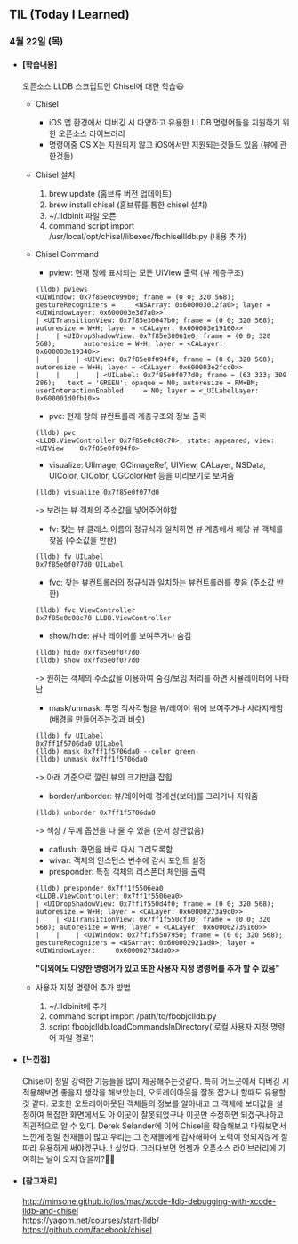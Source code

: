 ## TIL (Today I Learned)

### 4월 22일 (목)

- #### [학습내용]

  오픈소스 LLDB 스크립트인 Chisel에 대한 학습😃

  - Chisel
    - iOS 앱 환경에서 디버깅 시 다양하고 유용한 LLDB 명령어들을 지원하기 위한 오픈소스 라이브러리 
    - 명령어중 OS X는 지원되지 않고 iOS에서만 지원되는것들도 있음 (뷰에 관한것들)

  - Chisel 설치
    1. brew update (홈브류 버전 업데이트)
    2. brew install chisel (홈브류를 통한 chisel 설치)
    3. ~/.lldbinit 파일 오픈
    4. command script import /usr/local/opt/chisel/libexec/fbchisellldb.py (내용 추가)

  - Chisel Command
    - pview: 현재 창에 표시되는 모든 UIView 출력 (뷰 계층구조)
    ```
    (lldb) pviews
	<UIWindow: 0x7f85e0c099b0; frame = (0 0; 320 568); gestureRecognizers = 	<NSArray: 0x600003012fa0>; layer = <UIWindowLayer: 0x600003e3d7a0>>
	| <UITransitionView: 0x7f85e30047b0; frame = (0 0; 320 568); 		autoresize = W+H; layer = <CALayer: 0x600003e19160>>
	|    | <UIDropShadowView: 0x7f85e30061e0; frame = (0 0; 320 568); 		autoresize = W+H; layer = <CALayer: 0x600003e19340>>
	|    |    | <UIView: 0x7f85e0f094f0; frame = (0 0; 320 568); 		autoresize = W+H; layer = <CALayer: 0x600003e2fcc0>>
	|    |    |    | <UILabel: 0x7f85e0f077d0; frame = (63 333; 309 286); 	text = 'GREEN'; opaque = NO; autoresize = RM+BM; userInteractionEnabled 	= NO; layer = <_UILabelLayer: 0x600001d0fb10>>
    ```
    
    - pvc: 현재 창의 뷰컨트롤러 계층구조와 정보 출력
    ```
    (lldb) pvc
	<LLDB.ViewController 0x7f85e0c08c70>, state: appeared, view: <UIView 	0x7f85e0f094f0>
    ```
    
    - visualize: UIImage, GCImageRef, UIView, CALayer, NSData, UIColor, CIColor, CGColorRef 등을 미리보기로 보여줌
    ```
    (lldb) visualize 0x7f85e0f077d0
    ```
    -> 보려는 뷰 객체의 주소값을 넣어주어야함
    
    - fv: 찾는 뷰 클래스 이름의 정규식과 일치하면 뷰 계층에서 해당 뷰 객체를 찾음 (주소값을 반환)
    ```
    (lldb) fv UILabel
	0x7f85e0f077d0 UILabel
    ```
    
    - fvc: 찾는 뷰컨트롤러의 정규식과 일치하는 뷰컨트롤러를 찾음 (주소값 반환)
    ```
    (lldb) fvc ViewController
	0x7f85e0c08c70 LLDB.ViewController
    ```
    
    - show/hide: 뷰나 레이어를 보여주거나 숨김
    ```
    (lldb) hide 0x7f85e0f077d0
	(lldb) show 0x7f85e0f077d0
    ```
    
    -> 원하는 객체의 주소값을 이용하여 숨김/보임 처리를 하면 시뮬레이터에 나타남
    
    - mask/unmask: 투명 직사각형을 뷰/레이어 위에 보여주거나 사라지게함 (배경을 만들어주는것과 비슷)
    ```
    (lldb) fv UILabel
	0x7ff1f5706da0 UILabel
	(lldb) mask 0x7ff1f5706da0 --color green
	(lldb) unmask 0x7ff1f5706da0
    ```
    -> 아래 기준으로 깔린 뷰의 크기만큼 잡힘
    
    - border/unborder: 뷰/레이어에 경계선(보더)를 그리거나 지워줌
    ```(lldb) border 0x7ff1f5706da0 --color green — width 30
	(lldb) unborder 0x7ff1f5706da0
    ```
    -> 색상 / 두께 옵션을 다 줄 수 있음 (순서 상관없음)
    
    - caflush: 화면을 바로 다시 그리도록함
    - wivar: 객체의 인스턴스 변수에 감시 포인트 설정
    - presponder: 특정 객체의 리스폰더 체인을 출력
    ```
    (lldb) presponder 0x7ff1f5506ea0
	<LLDB.ViewController: 0x7ff1f5506ea0>
	| <UIDropShadowView: 0x7ff1f550d4f0; frame = (0 0; 320 568); autoresize = W+H; layer = <CALayer: 0x60000273a9c0>>
	|    | <UITransitionView: 0x7ff1f550cf30; frame = (0 0; 320 568); autoresize = W+H; layer = <CALayer: 0x600002739160>>
	|    |    | <UIWindow: 0x7ff1f5507950; frame = (0 0; 320 568); 	gestureRecognizers = <NSArray: 0x600002921ad0>; layer = <UIWindowLayer: 	0x600002738da0>>
    ```
    
    **"이외에도 다양한 명령어가 있고 또한 사용자 지정 명령어를 추가 할 수 있음"**
    
  - 사용자 지정 명령어 추가 방법
    1. ~/.lldbinit에 추가
    2. command script import /path/to/fbobjclldb.py   
    3. script fbobjclldb.loadCommandsInDirectory(‘로컬 사용자 지정 명령어 파일 경로’)


- #### [느낀점]
  
  Chisel이 정말 강력한 기능들을 많이 제공해주는것같다. 특히 어느곳에서 디버깅 시 적용해보면 좋을지 생각을 해보았는데, 오토레이아웃을 잘못 잡거나 할때도 유용할것 같다. 모호한 오토레이아웃된 객체들의 정보를 알아내고 그 객체에 보더값을 설정하여 복잡한 화면에서도 아 이곳이 잘못되었구나 이곳만 수정하면 되겠구나하고 직관적으로 알 수 있다. Derek Selander에 이어 Chisel을 학습해보고 다뤄보면서 느낀게 정말 천재들이 많고 우리는 그 천재들에게 감사해하며 노력이 헛되지않게 잘 따라 유용하게 써야겠구나..! 싶었다. 그러다보면 언젠가 오픈소스 라이브러리에 기여하는 날이 오지 않을까?🙌👏
  
  
- #### [참고자료]
  http://minsone.github.io/ios/mac/xcode-lldb-debugging-with-xcode-lldb-and-chisel   
  https://yagom.net/courses/start-lldb/   
  https://github.com/facebook/chisel
